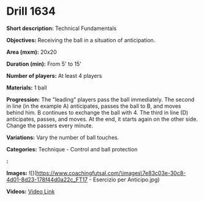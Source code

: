 # Drill 1634

**Short description:**
Technical Fundamentals

**Objectives:**
Receiving the ball in a situation of anticipation.

**Area (mxm):**
20x20

**Duration (min):**
From 5' to 15'

**Number of players:**
At least 4 players

**Materials:**
1 ball

**Progression:**
The "leading" players pass the ball immediately. The second in line (in the example A) anticipates, passes the ball to B, and moves behind him. B continues to exchange the ball with 4. The third in line (D) anticipates, passes, and moves. At the end, it starts again on the other side. Change the passers every minute.

**Variations:**
Vary the number of ball touches.

**Categories:**
Technique - Control and ball protection

**:**


**Images:**
![](https://www.coachingfutsal.com/\images\7e83c03e-30c8-4d01-8d23-178f44d0a22c_FT17 - Esercizio per Anticipo.jpg)

**Videos:**
[Video Link](https://www.youtube.com/embed/bhHgC_ZNKaE)

